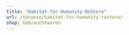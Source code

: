 ```yaml
---
title: "Habitat for Humanity ReStore"
url: /toronto/habitat-for-humanity-restore/
shop: Gebrauchtwaren
---
```

